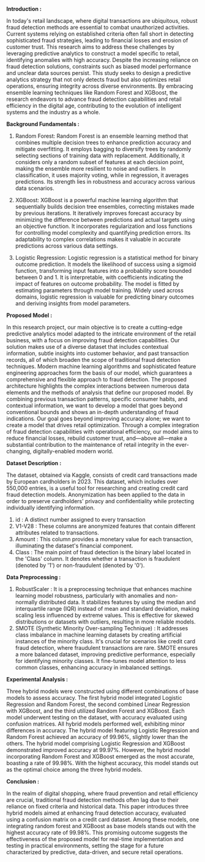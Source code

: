**Introduction :**

In today's retail landscape, where digital transactions are ubiquitous, robust fraud detection methods are essential to combat unauthorized activities. Current systems relying on established criteria often fall short in detecting sophisticated fraud strategies, leading to financial losses and erosion of customer trust. This research aims to address these challenges by leveraging predictive analytics to construct a model specific to retail, identifying anomalies with high accuracy. Despite the increasing reliance on fraud detection solutions, constraints such as biased model performance and unclear data sources persist. This study seeks to design a predictive analytics strategy that not only detects fraud but also optimizes retail operations, ensuring integrity across diverse environments. By embracing ensemble learning techniques like Random Forest and XGBoost, the research endeavors to advance fraud detection capabilities and retail efficiency in the digital age, contributing to the evolution of intelligent systems and the industry as a whole.

**Background Fundamentals :**

1) Random Forest: 
Random Forest is an ensemble learning method that combines multiple decision trees to enhance prediction accuracy and mitigate overfitting. It employs bagging to diversify trees by randomly selecting sections of training data with replacement. Additionally, it considers only a random subset of features at each decision point, making the ensemble more resilient to noise and outliers. In classification, it uses majority voting, while in regression, it averages predictions. Its strength lies in robustness and accuracy across various data scenarios.

2) XGBoost:
XGBoost is a powerful machine learning algorithm that sequentially builds decision tree ensembles, correcting mistakes made by previous iterations. It iteratively improves forecast accuracy by minimizing the difference between predictions and actual targets using an objective function. It incorporates regularization and loss functions for controlling model complexity and quantifying prediction errors. Its adaptability to complex correlations makes it valuable in accurate predictions across various data settings.

3) Logistic Regression:
Logistic regression is a statistical method for binary outcome prediction. It models the likelihood of success using a sigmoid function, transforming input features into a probability score bounded between 0 and 1. It is interpretable, with coefficients indicating the impact of features on outcome probability. The model is fitted by estimating parameters through model training. Widely used across domains, logistic regression is valuable for predicting binary outcomes and deriving insights from model parameters.


**Proposed Model :**

In this research project, our main objective is to create a cutting-edge predictive analytics model adapted to the intricate environment of the retail business, with a focus on improving fraud detection capabilities. Our solution makes use of a diverse dataset that includes contextual information, subtle insights into customer behavior, and past transaction records, all of which broaden the scope of traditional fraud detection techniques. Modern machine learning algorithms and sophisticated feature engineering approaches form the basis of our model, which guarantees a comprehensive and flexible approach to fraud detection.
The proposed architecture highlights the complex interactions between numerous data elements and the methods of analysis that define our proposed model. By combining previous transaction patterns, specific consumer habits, and contextual information, we want to develop a model that goes beyond conventional bounds and shows an in-depth understanding of fraud indications.
Our goal goes beyond improving accuracy alone; we want to create a model that drives retail optimization. Through a complex integration of fraud detection capabilities with operational efficiency, our model aims to reduce financial losses, rebuild customer trust, and—above all—make a substantial contribution to the maintenance of retail integrity in the ever-changing, digitally-enabled modern world.


**Dataset Description :**

The dataset, obtained via Kaggle, consists of credit card transactions made by European cardholders in 2023. This dataset, which includes over 550,000 entries, is a useful tool for researching and creating credit card fraud detection models. Anonymization has been applied to the data in order to preserve cardholders' privacy and confidentiality while protecting individually identifying information. 
1) id : A distinct number assigned to every transaction
2) V1-V28 : These columns are anonymized features that contain different attributes related to transactions.
3) Amount : This column provides a monetary value for each transaction, illuminating the dataset's financial component.
4) Class : The main point of fraud detection is the binary label located in the 'Class' column. It denotes whether a transaction is fraudulent (denoted by '1') or non-fraudulent (denoted by '0').


**Data Preprocessing :**
1) RobustScaler : It is a preprocessing technique that enhances machine learning model robustness, particularly with anomalies and non-normally distributed data. It stabilizes features by using the median and interquartile range (IQR) instead of mean and standard deviation, making scaling less influenced by extreme values. This is effective for skewed distributions or datasets with outliers, resulting in more reliable models.
2) SMOTE (Synthetic Minority Over-sampling Technique) : It addresses class imbalance in machine learning datasets by creating artificial instances of the minority class. It's crucial for scenarios like credit card fraud detection, where fraudulent transactions are rare. SMOTE ensures a more balanced dataset, improving predictive performance, especially for identifying minority classes. It fine-tunes model attention to less common classes, enhancing accuracy in imbalanced settings.


**Experimental Analysis :**

Three hybrid models were constructed using different combinations of base models to assess accuracy. The first hybrid model integrated Logistic Regression and Random Forest, the second combined Linear Regression with XGBoost, and the third utilized Random Forest and XGBoost. Each model underwent testing on the dataset, with accuracy evaluated using confusion matrices. All hybrid models performed well, exhibiting minor differences in accuracy. The hybrid model featuring Logistic Regression and Random Forest achieved an accuracy of 99.96%, slightly lower than the others. The hybrid model comprising Logistic Regression and XGBoost demonstrated improved accuracy at 99.97%. However, the hybrid model incorporating Random Forest and XGBoost emerged as the most accurate, boasting a rate of 99.98%. With the highest accuracy, this model stands out as the optimal choice among the three hybrid models.


**Conclusion :**

In the realm of digital shopping, where fraud prevention and retail efficiency are crucial, traditional fraud detection methods often lag due to their reliance on fixed criteria and historical data. This paper introduces three hybrid models aimed at enhancing fraud detection accuracy, evaluated using a confusion matrix on a credit card dataset. Among these models, one integrating random forest and XGBoost as base models stands out with the highest accuracy rate of 99.98%. This promising outcome suggests the effectiveness of the proposed model for real-time implementation and testing in practical environments, setting the stage for a future characterized by predictive, data-driven, and secure retail operations.
